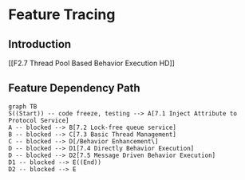 Feature Tracing
===

## Introduction

[[F2.7 Thread Pool Based Behavior Execution HD]]

## Feature Dependency Path

```mermaid
graph TB
S((Start)) -- code freeze, testing --> A[7.1 Inject Attribute to Protocol Service]
A -- blocked --> B[7.2 Lock-free queue service]
B -- blocked --> C[7.3 Basic Thread Management]
C -- blocked --> D[/Behavior Enhancement\]
D -- blocked --> D1[7.4 Directly Behavior Execution]
D -- blocked --> D2[7.5 Message Driven Behavior Execution]
D1 -- blocked --> E((End))
D2 -- blocked --> E
```